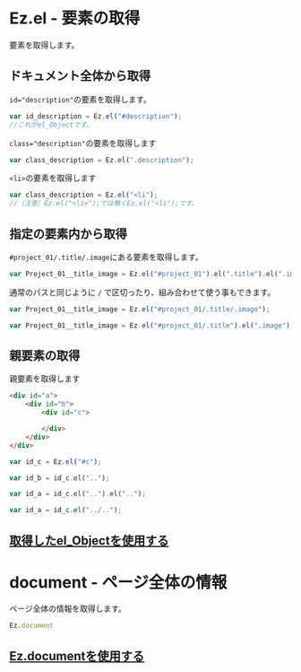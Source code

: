 # Ez.el - 要素の取得
要素を取得します。

## ドキュメント全体から取得
``id="description"``の要素を取得します。

```javascript
var id_description = Ez.el("#description");
//これがel_Objectです。
```


``class="description"``の要素を取得します
```javascript
var class_description = Ez.el(".description");
```

``<li>``の要素を取得します
```javascript
var class_description = Ez.el("<li");
//（注意｝Ez.el("<li>");では無くEz.el("<li");です。
```

## 指定の要素内から取得
``#project_01/.title/.image``にある要素を取得します。
```javascript
var Project_01__title_image = Ez.el("#project_01").el(".title").el(".image");
```
通常のパスと同じように ``/`` で区切ったり、組み合わせて使う事もできます。
```javascript
var Project_01__title_image = Ez.el("#project_01/.title/.image");

var Project_01__title_image = Ez.el("#project_01/.title").el(".image");

```

## 親要素の取得
親要素を取得します
```html
<div id="a">
    <div id="b">
        <div id="c">

        </div>
    </div>
</div>
```

```javascript
var id_c = Ez.el("#c");

var id_b = id_c.el("..");

var id_a = id_c.el("..").el("..");

var id_a = id_c.el("../..");


```
## [取得したel_Objectを使用する](./el_Object.md)


# document - ページ全体の情報
ページ全体の情報を取得します。

```javascript
Ez.document
```
## [Ez.documentを使用する](./El_document.md)



